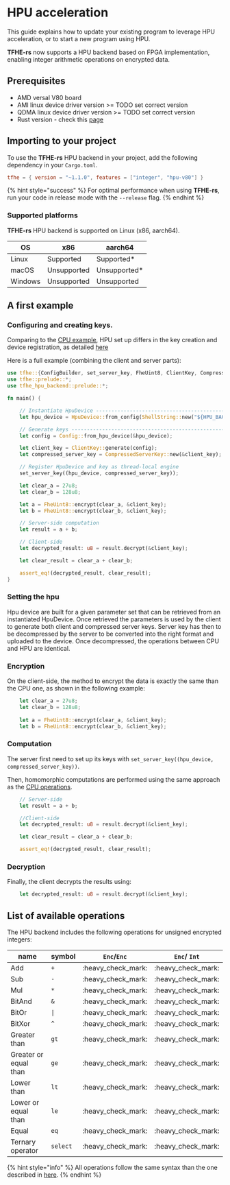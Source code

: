 # HPU acceleration

This guide explains how to update your existing program to leverage HPU acceleration, or to start a new program using HPU.

**TFHE-rs** now supports a HPU backend based on FPGA implementation, enabling integer arithmetic operations on encrypted data.

## Prerequisites

* AMD versal V80 board
* AMI linux device driver version >= TODO set correct version
* QDMA linux device driver version >= TODO set correct version
* Rust version - check this [page](../rust_configuration.md)

## Importing to your project

To use the **TFHE-rs** HPU backend in your project, add the following dependency in your `Cargo.toml`.

```toml
tfhe = { version = "~1.1.0", features = ["integer", "hpu-v80"] }
```

{% hint style="success" %}
For optimal performance when using **TFHE-rs**, run your code in release mode with the `--release` flag.
{% endhint %}

### Supported platforms

**TFHE-rs** HPU backend is supported on Linux (x86, aarch64).

| OS      | x86         | aarch64       |
| ------- | ----------- | ------------- |
| Linux   | Supported   | Supported\*   |
| macOS   | Unsupported | Unsupported\* |
| Windows | Unsupported | Unsupported   |

## A first example

### Configuring and creating keys.

Comparing to the [CPU example](../../getting_started/quick_start.md), HPU set up differs in the key creation and device registration, as detailed [here](run\_on\_hpu.md#setting-the-hpu)

Here is a full example (combining the client and server parts):

```rust
use tfhe::{ConfigBuilder, set_server_key, FheUint8, ClientKey, CompressedServerKey};
use tfhe::prelude::*;
use tfhe_hpu_backend::prelude::*;

fn main() {

    // Instantiate HpuDevice --------------------------------------------------
    let hpu_device = HpuDevice::from_config(ShellString::new("${HPU_BACKEND_DIR}/config_store/${HPU_CONFIG}/hpu_config.toml".to_string()));

    // Generate keys ----------------------------------------------------------
    let config = Config::from_hpu_device(&hpu_device);

    let client_key = ClientKey::generate(config);
    let compressed_server_key = CompressedServerKey::new(&client_key);

    // Register HpuDevice and key as thread-local engine
    set_server_key((hpu_device, compressed_server_key));

    let clear_a = 27u8;
    let clear_b = 128u8;

    let a = FheUint8::encrypt(clear_a, &client_key);
    let b = FheUint8::encrypt(clear_b, &client_key);

    // Server-side computation
    let result = a + b;

    // Client-side
    let decrypted_result: u8 = result.decrypt(&client_key);

    let clear_result = clear_a + clear_b;

    assert_eq!(decrypted_result, clear_result);
}
```

### Setting the hpu

Hpu device are built for a given parameter set that can be retrieved from an instantiated HpuDevice. Once retrieved the parameters is used by the client to generate both client and compressed server keys.
Server key has then to be decompressed by the server to be converted into the right format and uploaded to the device.
Once decompressed, the operations between CPU and HPU are identical.

### Encryption

On the client-side, the method to encrypt the data is exactly the same than the CPU one, as shown in the following example:

```Rust
    let clear_a = 27u8;
    let clear_b = 128u8;
    
    let a = FheUint8::encrypt(clear_a, &client_key);
    let b = FheUint8::encrypt(clear_b, &client_key);
```

### Computation

The server first need to set up its keys with `set_server_key((hpu_device, compressed_server_key))`.

Then, homomorphic computations are performed using the same approach as the [CPU operations](../../fhe-computation/operations/README.md).

``` rust
    // Server-side
    let result = a + b;

    //Client-side
    let decrypted_result: u8 = result.decrypt(&client_key);

    let clear_result = clear_a + clear_b;

    assert_eq!(decrypted_result, clear_result);
```

### Decryption

Finally, the client decrypts the results using:

```Rust
    let decrypted_result: u8 = result.decrypt(&client_key);
```

## List of available operations

The HPU backend includes the following operations for unsigned encrypted integers:

| name                  | symbol         | `Enc`/`Enc`                | `Enc`/ `Int`               |
| --------------------- | -------------- | -------------------------- | -------------------------- |
| Add                   | `+`            | :heavy\_check\_mark:       | :heavy\_check\_mark:       |
| Sub                   | `-`            | :heavy\_check\_mark:       | :heavy\_check\_mark:       |
| Mul                   | `*`            | :heavy\_check\_mark:       | :heavy\_check\_mark:       |
| BitAnd                | `&`            | :heavy\_check\_mark:       | :heavy\_check\_mark:       |
| BitOr                 | `\|`           | :heavy\_check\_mark:       | :heavy\_check\_mark:       |
| BitXor                | `^`            | :heavy\_check\_mark:       | :heavy\_check\_mark:       |
| Greater than          | `gt`           | :heavy\_check\_mark:       | :heavy\_check\_mark:       |
| Greater or equal than | `ge`           | :heavy\_check\_mark:       | :heavy\_check\_mark:       |
| Lower than            | `lt`           | :heavy\_check\_mark:       | :heavy\_check\_mark:       |
| Lower or equal than   | `le`           | :heavy\_check\_mark:       | :heavy\_check\_mark:       |
| Equal                 | `eq`           | :heavy\_check\_mark:       | :heavy\_check\_mark:       |
| Ternary operator      | `select`       | :heavy\_check\_mark:       | :heavy\_check\_mark:       |

{% hint style="info" %}
All operations follow the same syntax than the one described in [here](../../fhe-computation/operations/README.md).
{% endhint %}
